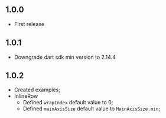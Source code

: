 ## 1.0.0
* First release

## 1.0.1
* Downgrade dart sdk min version to 2.14.4

## 1.0.2
* Created examples;
* InlineRow
    * Defined `wrapIndex` default value to 0; 
    * Defined `mainAxisSize` default value to `MainAxisSize.min`; 
